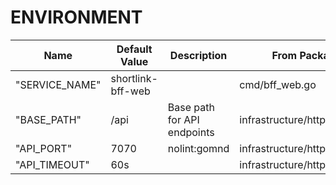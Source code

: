 <!---
File generated by cli. DO NOT EDIT.
-->

# ENVIRONMENT

| Name           | Default Value     | Description                 | From Package                  |
|----------------|-------------------|-----------------------------|-------------------------------|
| "SERVICE_NAME" | shortlink-bff-web |                             | cmd/bff_web.go                |
| "BASE_PATH"    | /api              | Base path for API endpoints | infrastructure/http/server.go |
| "API_PORT"     | 7070              | nolint:gomnd                | infrastructure/http/server.go |
| "API_TIMEOUT"  | 60s               |                             | infrastructure/http/server.go |
